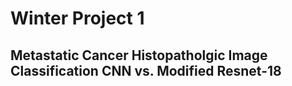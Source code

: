 # Winter Project 1
## Metastatic Cancer Histopatholgic Image Classification CNN vs. Modified Resnet-18
